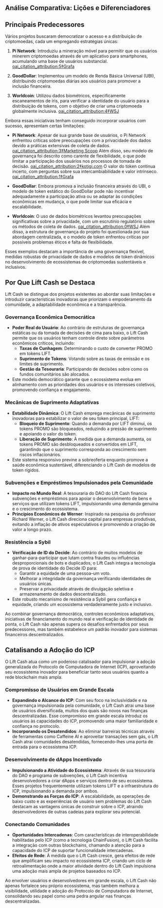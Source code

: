 ## Análise Comparativa: Lições e Diferenciadores

## Principais Predecessores

Vários projetos buscaram democratizar o acesso e a distribuição de criptomoedas, cada um empregando estratégias únicas:

1. **Pi Network**: Introduziu a mineração móvel para permitir que os usuários minerem criptomoedas através de um aplicativo para smartphones, acumulando uma base de usuários substancial. [oai_citation_attribution:5‡Grafa](https://grafa.com/news/pi-network-surpasses-10-million-users-amid-questions-on-token-value-208914?utm_source=chatgpt.com)

2. **GoodDollar**: Implementou um modelo de Renda Básica Universal (UBI), distribuindo criptomoedas diárias aos usuários para promover a inclusão financeira.

3. **Worldcoin**: Utilizou dados biométricos, especificamente escaneamentos de íris, para verificar a identidade do usuário para a distribuição de tokens, com o objetivo de criar uma criptomoeda globalmente inclusiva. [oai_citation_attribution:4‡WSJ](https://www.wsj.com/tech/sam-altman-openai-humanness-iris-scanning-4d0e1dab?utm_source=chatgpt.com)

Embora essas iniciativas tenham conseguido incorporar usuários com sucesso, apresentam certas limitações:

- **Pi Network**: Apesar de sua grande base de usuários, o Pi Network enfrentou críticas sobre preocupações com a privacidade dos dados devido a práticas extensivas de coleta de dados. [oai_citation_attribution:3‡Marketing Scoop](https://www.marketingscoop.com/ai/is-pi-network-safe/?utm_source=chatgpt.com) Além disso, seu modelo de governança foi descrito como carente de flexibilidade, o que pode limitar a participação dos usuários nos processos de tomada de decisão. [oai_citation_attribution:2‡kotigi.com](https://kotigi.com/faqs/what-is-the-governance-model-of-pi-network/?utm_source=chatgpt.com) O valor do token continua incerto, com perguntas sobre sua intercambiabilidade e valor intrínseco. [oai_citation_attribution:1‡Grafa](https://grafa.com/news/pi-network-surpasses-10-million-users-amid-questions-on-token-value-208914?utm_source=chatgpt.com)

- **GoodDollar**: Embora promova a inclusão financeira através do UBI, o modelo de token estático do GoodDollar pode não incentivar adequadamente a participação ativa ou se adaptar às condições econômicas em mudança, o que pode limitar sua eficácia e escalabilidade.

- **Worldcoin**: O uso de dados biométricos levantou preocupações significativas sobre a privacidade, com um escrutínio regulatório sobre os métodos de coleta de dados. [oai_citation_attribution:0‡WSJ](https://www.wsj.com/tech/sam-altman-openai-humanness-iris-scanning-4d0e1dab?utm_source=chatgpt.com) Além disso, a estrutura de governança do projeto foi questionada por sua abordagem centralizada, e o modelo de token enfrentou críticas por possíveis problemas éticos e falta de flexibilidade.

Esses exemplos destacam a importância de uma governança flexível, medidas robustas de privacidade de dados e modelos de token dinâmicos no desenvolvimento de ecossistemas de criptomoedas sustentáveis e inclusivos.

## Por Que Lift Cash se Destaca

Lift Cash se distingue dos projetos existentes ao abordar suas limitações e introduzir características inovadoras que priorizam o empoderamento da comunidade, a adaptabilidade econômica e a transparência.

### Governança Econômica Democrática
- **Poder Real do Usuário**: Ao contrário de estruturas de governança estáticas ou da tomada de decisões de cima para baixo, o Lift Cash permite que os usuários tenham controle direto sobre parâmetros econômicos críticos, incluindo:
  - **Taxas de Cunhagem**: Determinando o custo de converter PROMO em tokens LIFT.
  - **Suprimento de Tokens**: Votando sobre as taxas de emissão e os limites de suprimento.
  - **Gestão da Tesouraria**: Participando de decisões sobre como os fundos comunitários são alocados.
- Este modelo democrático garante que o ecossistema evolua em alinhamento com as prioridades dos usuários e os interesses coletivos, promovendo confiança e engajamento.

### Mecânicas de Suprimento Adaptativas
- **Estabilidade Dinâmica**: O Lift Cash emprega mecânicas de suprimento inovadoras para estabilizar o valor de seu token principal, LIFT:
  - **Bloqueio de Suprimento**: Quando a demanda por LIFT diminui, os tokens PROMO são bloqueados, reduzindo a pressão de suprimento e apoiando o valor do token.
  - **Liberação de Suprimento**: À medida que a demanda aumenta, os tokens PROMO são desbloqueados e convertidos em LIFT, garantindo que o suprimento corresponda ao crescimento sem riscos inflacionários.
- Este sistema responsivo previne a sobreoferta enquanto promove a saúde econômica sustentável, diferenciando o Lift Cash de modelos de token rígidos.

### Subvenções e Empréstimos Impulsionados pela Comunidade
- **Impacto no Mundo Real**: A tesouraria do DAO do Lift Cash financia subvenções e empréstimos para apoiar o desenvolvimento de bens e serviços que utilizam tokens LIFT, impulsionando uma demanda genuína e o crescimento do ecossistema.
- **Princípios Econômicos de Werner**: Inspirado na pesquisa do professor Richard Werner, o Lift Cash direciona capital para empresas produtivas, evitando a inflação de ativos especulativos e promovendo a criação de valor a longo prazo.

### Resistência a Sybil
- **Verificação de ID do Decide**: Ao contrário de muitos modelos de ganhar-para-participar que lutam contra fraudes ou influências desproporcionais de bots e duplicados, o Lift Cash integra a tecnologia de prova de identidade do Decide ID para:
  - Garantir a equidade de uma pessoa–um voto.
  - Melhorar a integridade da governança verificando identidades de usuários únicas.
  - Preservar a privacidade através de divulgação seletiva e armazenamento de dados descentralizado.
- Este robusto mecanismo de resistência a Sybil gera confiança e equidade, criando um ecossistema verdadeiramente justo e inclusivo.

Ao combinar governança democrática, controles econômicos adaptativos, iniciativas de financiamento do mundo real e verificação de identidade de ponta, o Lift Cash não apenas supera os desafios enfrentados por seus predecessores, mas também estabelece um padrão inovador para sistemas financeiros descentralizados.

## Catalisando a Adoção do ICP

O Lift Cash atua como um poderoso catalisador para impulsionar a adoção generalizada do Protocolo de Computadora de Internet (ICP), aproveitando seu ecossistema inovador para beneficiar tanto seus usuários quanto a rede blockchain mais ampla.

### Compromisso de Usuários em Grande Escala
- **Expandindo o Alcance do ICP**: Com seu foco na inclusividade e na governança impulsionada pela comunidade, o Lift Cash atrai uma base de usuários diversificada, muitos dos quais são novos nas finanças descentralizadas. Esse compromisso em grande escala introduz os usuários às capacidades do ICP, promovendo uma maior familiaridade e confiança no protocolo.
- **Incorporando os Desatendidos**: Ao eliminar barreiras técnicas através de ferramentas como Caffeine AI e aproveitar transações sem gás, o Lift Cash atrai comunidades desatendidas, fornecendo-lhes uma porta de entrada para o ecossistema ICP.

### Desenvolvimento de dApps Incentivado
- **Impulsionando a Atividade do Ecossistema**: Através de sua tesouraria do DAO e programa de subvenções, o Lift Cash incentiva desenvolvedores a criar dApps e serviços dentro de seu ecossistema. Esses projetos frequentemente utilizam tokens LIFT e a infraestrutura do ICP, impulsionando a demanda por ambos.
- **Demonstrando as Forças do ICP**: A escalabilidade, as operações de baixo custo e as experiências de usuário sem problemas do Lift Cash destacam as vantagens únicas de construir sobre o ICP, atraindo desenvolvedores de outras cadeias para explorar seu potencial.

### Conectando Comunidades
- **Oportunidades Intercadenas**: Com características de interoperabilidade habilitadas pelo ICP (como a tecnologia ChainFusion), o Lift Cash facilita a integração com outras blockchains, chamando a atenção para a capacidade do ICP de suportar funcionalidade intercadenas.
- **Efeitos de Rede**: À medida que o Lift Cash cresce, gera efeitos de rede que amplificam seu impacto no ecossistema ICP, criando um ciclo de retroalimentação onde a maior atividade dentro do Lift Cash impulsiona uma adoção mais ampla de projetos baseados no ICP.

Ao envolver usuários e desenvolvedores em grande escala, o Lift Cash não apenas fortalece seu próprio ecossistema, mas também melhora a visibilidade, utilidade e adoção do Protocolo de Computadora de Internet, consolidando seu papel como uma pedra angular nas finanças descentralizadas.
